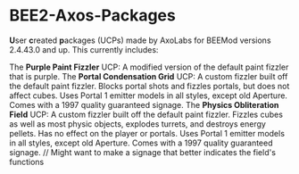 # BEE2-Axos-Packages
**U**ser **c**reated **p**ackages (UCPs) made by AxoLabs for BEEMod versions 2.4.43.0 and up. This currently includes:

The **Purple Paint Fizzler** UCP: A modified version of the default paint fizzler that is purple.
The **Portal Condensation Grid** UCP: A custom fizzler built off the default paint fizzler. Blocks portal shots and fizzles portals, but does not affect cubes. Uses Portal 1 emitter models in all styles, except old Aperture. Comes with a 1997 quality guaranteed signage.
The **Physics Obliteration Field** UCP: A custom fizzler built off the default paint fizzler. Fizzles cubes as well as most physic objects, explodes turrets, and destroys energy pellets. Has no effect on the player or portals. Uses Portal 1 emitter models in all styles, except old Aperture. Comes with a 1997 quality guaranteed signage. // Might want to make a signage that better indicates the field's functions
